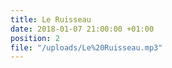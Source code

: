 ```yaml
---
title: Le Ruisseau
date: 2018-01-07 21:00:00 +01:00
position: 2
file: "/uploads/Le%20Ruisseau.mp3"
---
```


